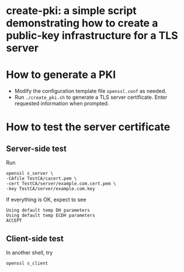 # create-pki: a simple script demonstrating how to create a public-key infrastructure for a TLS server

# How to generate a PKI

* Modify the configuration template file `openssl.conf` as needed. 
* Run `./create_pki.sh` to generate a TLS server certificate. Enter requested
  information when prompted.

# How to test the server certificate

## Server-side test

Run
```
openssl s_server \
-CAfile TestCA/cacert.pem \
-cert TestCA/server/example.com.cert.pem \
-key TestCA/server/example.com.key 
```
If everything is OK, expect to see
```
Using default temp DH parameters
Using default temp ECDH parameters
ACCEPT
```
## Client-side test

In another shell, try
```	
openssl s_client
```
